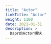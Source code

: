 ```yaml
---
title: "Actor"
linkTitle: "Actor"
weight: 1100
date: 2021-01-31
description: >
  Dapr的Actor模块
---
```

